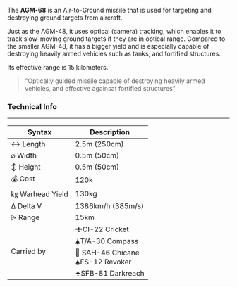 The **AGM-68** is an Air-to-Ground missile that is used for targeting and destroying ground targets from aircraft. 

Just as the AGM-48, it uses optical (camera) tracking, which enables it to track slow-moving ground targets if they are in optical range. Compared to the smaller AGM-48, it has a bigger yield and is especially capable of destroying heavily armed vehicles such as tanks, and fortified structures.

Its effective range is 15 kilometers.

> "Optically guided missile capable of destroying heavily armed vehicles, and effective againsat fortified structures"

<span class="firstColumn">

### Technical Info
---

| Syntax       | Description |
| -----------  | ----------- |
| ↔ Length       | 2.5m (250cm)       |
| ⌀ Width        | 0.5m (50cm)       |
| ↕ Height       | 0.5m (50cm)       |
| 💰 Cost         | 120k        |
| ㎏ Warhead Yield| 130kg       |
| Δ Delta V      | 1386km/h (385m/s)       |
| ⩥ Range        | 15km       |
| Carried by      | 🛨CI-22 Cricket<br>🛦T/A-30 Compass<br>🚁 SAH-46 Chicane<br>🛦FS-12 Revoker<br>🛧SFB-81 Darkreach      |

</span>